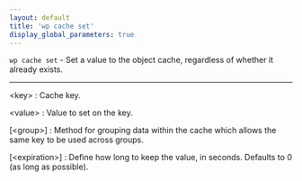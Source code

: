 ```yaml
---
layout: default
title: 'wp cache set'
display_global_parameters: true
---
```


`wp cache set` - Set a value to the object cache, regardless of whether it already exists.

<hr />

&lt;key&gt;
: Cache key.

&lt;value&gt;
: Value to set on the key.

[&lt;group&gt;]
: Method for grouping data within the cache which allows the same key to be used across groups.

[&lt;expiration&gt;]
: Define how long to keep the value, in seconds. Defaults to 0 (as long as possible).



